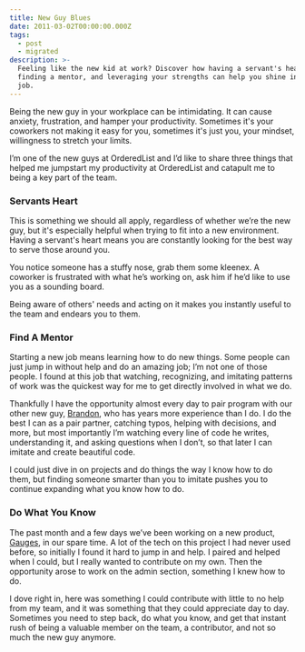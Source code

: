 ```yaml
---
title: New Guy Blues
date: 2011-03-02T00:00:00.000Z
tags:
  - post
  - migrated
description: >-
  Feeling like the new kid at work? Discover how having a servant's heart,
  finding a mentor, and leveraging your strengths can help you shine in a new
  job.
---
```


Being the new guy in your workplace can be intimidating. It can cause anxiety, frustration, and hamper your productivity. Sometimes it's your coworkers not making it easy for you, sometimes it's just you, your mindset, willingness to stretch your limits.

I’m one of the new guys at OrderedList and I’d like to share three things that helped me jumpstart my productivity at OrderedList and catapult me to being a key part of the team.

### Servants Heart

This is something we should all apply, regardless of whether we’re the new guy, but it's especially helpful when trying to fit into a new environment. Having a servant's heart means you are constantly looking for the best way to serve those around you.

You notice someone has a stuffy nose, grab them some kleenex. A coworker is frustrated with what he’s working on, ask him if he’d like to use you as a sounding board.

Being aware of others' needs and acting on it makes you instantly useful to the team and endears you to them.

### Find A Mentor

Starting a new job means learning how to do new things. Some people can just jump in without help and do an amazing job; I’m not one of those people. I found at this job that watching, recognizing, and imitating patterns of work was the quickest way for me to get directly involved in what we do.

Thankfully I have the opportunity almost every day to pair program with our other new guy, [Brandon](http://orderedlist.com/the-team/#brandon-keepers), who has years more experience than I do. I do the best I can as a pair partner, catching typos, helping with decisions, and more, but most importantly I’m watching every line of code he writes, understanding it, and asking questions when I don’t, so that later I can imitate and create beautiful code.

I could just dive in on projects and do things the way I know how to do them, but finding someone smarter than you to imitate pushes you to continue expanding what you know how to do.

### Do What You Know

The past month and a few days we’ve been working on a new product, [Gauges](http://gaug.es), in our spare time. A lot of the tech on this project I had never used before, so initially I found it hard to jump in and help. I paired and helped when I could, but I really wanted to contribute on my own. Then the opportunity arose to work on the admin section, something I knew how to do.

I dove right in, here was something I could contribute with little to no help from my team, and it was something that they could appreciate day to day. Sometimes you need to step back, do what you know, and get that instant rush of being a valuable member on the team, a contributor, and not so much the new guy anymore.
